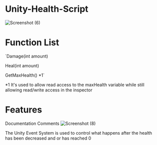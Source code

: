 # Unity-Health-Script
![Screenshot (6)](https://github.com/user-attachments/assets/463c7be7-be2e-4bc5-90b7-572524c48325)

# Function List
`Damage(int amount)

Heal(int amount)

GetMaxHealth() *1`

*1 It's used to allow read access to the maxHealth variable while still allowing read/write access in the inspector

# Features
Documentation Comments
![Screenshot (8)](https://github.com/user-attachments/assets/10d53d93-a514-445c-bc55-5a2ae5af9dca)

The Unity Event System is used to control what happens after the health has been decreased and or has reached 0
